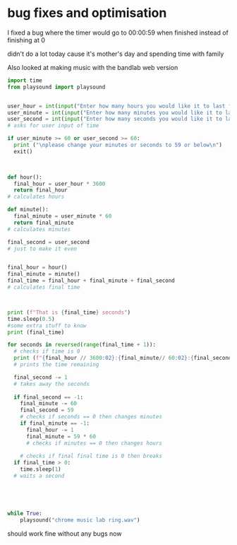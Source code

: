 # bug fixes and optimisation

I fixed a bug where the timer would go to 00:00:59 when finished instead of finishing at 0

didn't do a lot today cause it's mother's day and spending time with family

Also looked at making music with the bandlab web version

```` python
import time
from playsound import playsound


user_hour = int(input("Enter how many hours you would like it to last for: "))
user_minute = int(input("Enter how many minutes you would like it to last for: "))
user_second = int(input("Enter how many seconds you would like it to last for: "))
# asks for user input of time

if user_minute >= 60 or user_second >= 60:
  print ("\nplease change your minutes or seconds to 59 or below\n")
  exit()

  

def hour():
  final_hour = user_hour * 3600
  return final_hour
# calculates hours

def minute():
  final_minute = user_minute * 60
  return final_minute
# calculates minutes

final_second = user_second
# just to make it even


final_hour = hour()
final_minute = minute()
final_time = final_hour + final_minute + final_second
# calculates final time



print (f"That is {final_time} seconds")
time.sleep(0.5)
#some extra stuff to know
print (final_time)

for seconds in reversed(range(final_time + 1)):
  # checks if time is 0
  print (f"{final_hour // 3600:02}:{final_minute// 60:02}:{final_second:02}")
  # prints the time remaining

  final_second -= 1
  # takes away the seconds
  
  if final_second == -1:
    final_minute -= 60
    final_second = 59
    # checks if seconds == 0 then changes minutes
    if final_minute == -1:
      final_hour -= 1
      final_minute = 59 * 60
      # checks if minutes == 0 then changes hours
  
    # checks if final final time is 0 then breaks
  if final_time > 0:
    time.sleep(1)
  # waits a second





while True:
    playsound("chrome music lab ring.wav")
````
should work fine without any bugs now
